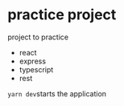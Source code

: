 # practice project
project to practice
- react
- express
- typescript
- rest

`yarn dev`starts the application
